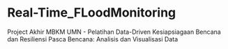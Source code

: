# Real-Time_FLoodMonitoring
Project Akhir MBKM UMN - Pelatihan Data-Driven Kesiapsiagaan Bencana dan Resiliensi Pasca Bencana: Analisis dan Visualisasi Data

